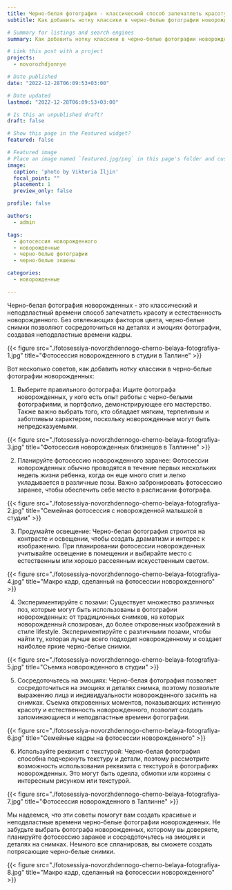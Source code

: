 ```yaml
---
title: Черно-белая фотография - классический способ запечатлеть красоту новорожденного
subtitle: Как добавить нотку классики в черно-белые фотографии новорожденных

# Summary for listings and search engines
summary: Как добавить нотку классики в черно-белые фотографии новорожденных

# Link this post with a project
projects: 
  - novorozhdjonnye

# Date published
date: "2022-12-28T06:09:53+03:00"

# Date updated
lastmod: "2022-12-28T06:09:53+03:00"

# Is this an unpublished draft?
draft: false

# Show this page in the Featured widget?
featured: false

# Featured image
# Place an image named `featured.jpg/png` in this page's folder and customize its options here.
image:
  caption: 'photo by Viktoria Iljin'
  focal_point: ""
  placement: 1
  preview_only: false

profile: false

authors:
  - admin

tags:
  - фотосессия новорожденного
  - новорожденные
  - черно-белые фотографии
  - черно-белые экшены

categories:
  - новорожденные

---
```

Черно-белая фотография новорожденных - это классический и неподвластный времени способ запечатлеть красоту и естественность новорожденного. Без отвлекающих факторов цвета, черно-белые снимки позволяют сосредоточиться на деталях и эмоциях фотографии, создавая неподвластные времени кадры.

{{< figure src="./fotosessiya-novorzhdennogo-cherno-belaya-fotografiya-1.jpg" title="Фотосессия новорожденного в студии в Таллине" >}}

Вот несколько советов, как добавить нотку классики в черно-белые фотографии новорожденных:

1. Выберите правильного фотографа: Ищите фотографа новорожденных, у кого есть опыт работы с черно-белыми фотографиями, и портфолио, демонстрирующее его мастерство. Также важно выбрать того, кто обладает мягким, терпеливым и заботливым характером, поскольку новорожденные могут быть непредсказуемыми.

{{< figure src="./fotosessiya-novorzhdennogo-cherno-belaya-fotografiya-3.jpg" title="Фотосессия новорожденных близнецов в Таллинне" >}}

2. Планируйте фотосессию новорожденного заранее: Фотосессии новорожденных обычно проводятся в течение первых нескольких недель жизни ребенка, когда он еще много спит и легко укладывается в различные позы. Важно забронировать фотосессию заранее, чтобы обеспечить себе место в расписании фотографа.

{{< figure src="./fotosessiya-novorzhdennogo-cherno-belaya-fotografiya-2.jpg" title="Семейная фотосессия с новорожденной малышкой в студии" >}}

3. Продумайте освещение: Черно-белая фотография строится на контрасте и освещении, чтобы создать драматизм и интерес к изображению. При планировании фотосессии новорожденных учитывайте освещение в помещении и выбирайте место с естественным или хорошо рассеянным искусственным светом.

{{< figure src="./fotosessiya-novorzhdennogo-cherno-belaya-fotografiya-4.jpg" title="Макро кадр, сделанный на фотосессии новорожденного" >}}

4. Экспериментируйте с позами: Существует множество различных поз, которые могут быть использованы в фотографии новорожденных: от традиционных снимков, на которых новорожденный спозирован, до более откровенных изображений в стиле lifestyle. Экспериментируйте с различными позами, чтобы найти ту, которая лучше всего подходит новорожденному и создает наиболее яркие черно-белые снимки.

{{< figure src="./fotosessiya-novorzhdennogo-cherno-belaya-fotografiya-5.jpg" title="Съемка новорожденного в студии" >}}

5. Сосредоточьтесь на эмоциях: Черно-белая фотография позволяет сосредоточиться на эмоциях и деталях снимка, поэтому позвольте выражению лица и индивидуальности новорожденного засиять на снимках. Съемка откровенных моментов, показывающих истинную красоту и естественность новорожденного, позволит создать запоминающиеся и неподвластные времени фотографии.

{{< figure src="./fotosessiya-novorzhdennogo-cherno-belaya-fotografiya-6.jpg" title="Семейные кадры на фотосессии новорожденного" >}}

6. Используйте реквизит с текстурой: Черно-белая фотография способна подчеркнуть текстуру и детали, поэтому рассмотрите возможность использования реквизита с текстурой в фотографиях новорожденных. Это могут быть одеяла, обмотки или корзины с интересным рисунком или текстурой.

{{< figure src="./fotosessiya-novorzhdennogo-cherno-belaya-fotografiya-7.jpg" title="Фотосессия новорожденного в Таллинне" >}}

Мы надеемся, что эти советы помогут вам создать красивые и неподвластные времени черно-белые фотографии новорожденных. Не забудьте выбрать фотографа новорожденных, которому вы доверяете, планируйте фотосессию заранее и сосредоточьтесь на эмоциях и деталях на снимках. Немного все спланировав, вы сможете создать потрясающие черно-белые снимки.

{{< figure src="./fotosessiya-novorzhdennogo-cherno-belaya-fotografiya-8.jpg" title="Макро кадр, сделанный на фотосессии новорожденного" >}}
